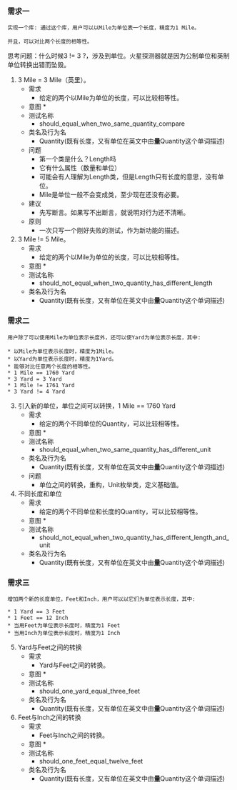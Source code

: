 ### 需求一

```
实现一个库: 通过这个库，用户可以以Mile为单位表一个长度，精度为1 Mile。

并且，可以对比两个长度的相等性。
```

思考问题：什么时候3 != 3 ?，涉及到单位。火星探测器就是因为公制单位和英制单位转换出错而坠毁。

1. 3 Mile = 3 Mile（英里）。
    * 需求
        * 给定的两个以Mile为单位的长度，可以比较相等性。
    * 意图
        * 
    * 测试名称
        * should_equal_when_two_same_quantity_compare
    * 类名及行为名
        * Quantity(既有长度，又有单位在英文中由**量**Quantity这个单词描述)
    * 问题
        * 第一个类是什么？Length吗
        * 它有什么属性（数量和单位）
        * 可能会有人理解为Length类，但是Length只有长度的意思，没有单位。
        * Mile是单位一般不会变成类，至少现在还没有必要。
    * 建议
        * 先写断言。如果写不出断言，就说明对行为还不清晰。
    * 原则
        * 一次只写一个刚好失败的测试，作为新功能的描述。
2. 3 Mile != 5 Mile。
    * 需求
        * 给定的两个以Mile为单位的长度，可以比较相等性。
    * 意图
        * 
    * 测试名称
        * should_not_equal_when_two_quantity_has_different_length
    * 类名及行为名
        * Quantity(既有长度，又有单位在英文中由**量**Quantity这个单词描述)

### 需求二

```
用户除了可以使用Mile为单位表示长度外，还可以使Yard为单位表示长度，其中:

* 以Mile为单位表示长度时，精度为1Mile。 
* 以Yard为单位表示长度时，精度为1Yard。 
* 能够对比任意两个长度的相等性。
* 1 Mile == 1760 Yard 
* 3 Yard = 3 Yard
* 1 Mile != 1761 Yard 
* 3 Yard != 4 Yard
```

3. 引入新的单位，单位之间可以转换，1 Mile == 1760 Yard
    * 需求
        * 给定的两个不同单位的Quantity，可以比较相等性。
    * 意图
        * 
    * 测试名称
        * should_equal_when_two_same_quantity_has_different_unit
    * 类名及行为名
        * Quantity(既有长度，又有单位在英文中由**量**Quantity这个单词描述)
    * 问题
        * 单位之间的转换，重构，Unit枚举类，定义基础值。
4. 不同长度和单位
    * 需求
        * 给定的两个不同单位和长度的Quantity，可以比较相等性。
    * 意图
        * 
    * 测试名称
        * should_not_equal_when_two_quantity_has_different_length_and_unit
    * 类名及行为名
        * Quantity(既有长度，又有单位在英文中由**量**Quantity这个单词描述)

### 需求三

```
增加两个新的长度单位，Feet和Inch，用户可以以它们为单位表示长度，其中:

* 1 Yard == 3 Feet
* 1 Feet == 12 Inch
* 当用Feet为单位表示长度时，精度为1 Feet
* 当用Inch为单位表示长度时，精度为1 Inch
```           

5. Yard与Feet之间的转换
    * 需求
        * Yard与Feet之间的转换。
    * 意图
        * 
    * 测试名称
        * should_one_yard_equal_three_feet
    * 类名及行为名
        * Quantity(既有长度，又有单位在英文中由**量**Quantity这个单词描述)
6. Feet与Inch之间的转换
    * 需求
        * Feet与Inch之间的转换。
    * 意图
        * 
    * 测试名称
        * should_one_feet_equal_twelve_feet
    * 类名及行为名
        * Quantity(既有长度，又有单位在英文中由**量**Quantity这个单词描述)        